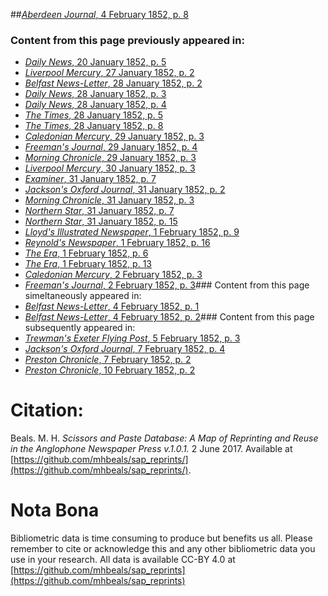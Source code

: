 ##[*Aberdeen Journal*, 4 February 1852, p. 8](https://mhbeals.github.io/sap_html/Aberdeen-Journal/Aberdeen-Journal-4-February-1852-p-8)

### Content from this page previously appeared in:
+ [*Daily News*, 20 January 1852, p. 5](https://mhbeals.github.io/sap_html/Daily-News/Daily-News-20-January-1852-p-5)
+ [*Liverpool Mercury*, 27 January 1852, p. 2](https://mhbeals.github.io/sap_html/Liverpool-Mercury/Liverpool-Mercury-27-January-1852-p-2)
+ [*Belfast News-Letter*, 28 January 1852, p. 2](https://mhbeals.github.io/sap_html/Belfast-News-Letter/Belfast-News-Letter-28-January-1852-p-2)
+ [*Daily News*, 28 January 1852, p. 3](https://mhbeals.github.io/sap_html/Daily-News/Daily-News-28-January-1852-p-3)
+ [*Daily News*, 28 January 1852, p. 4](https://mhbeals.github.io/sap_html/Daily-News/Daily-News-28-January-1852-p-4)
+ [*The Times*, 28 January 1852, p. 5](https://mhbeals.github.io/sap_html/The-Times/The-Times-28-January-1852-p-5)
+ [*The Times*, 28 January 1852, p. 8](https://mhbeals.github.io/sap_html/The-Times/The-Times-28-January-1852-p-8)
+ [*Caledonian Mercury*, 29 January 1852, p. 3](https://mhbeals.github.io/sap_html/Caledonian-Mercury/Caledonian-Mercury-29-January-1852-p-3)
+ [*Freeman's Journal*, 29 January 1852, p. 4](https://mhbeals.github.io/sap_html/Freeman's-Journal/Freeman's-Journal-29-January-1852-p-4)
+ [*Morning Chronicle*, 29 January 1852, p. 3](https://mhbeals.github.io/sap_html/Morning-Chronicle/Morning-Chronicle-29-January-1852-p-3)
+ [*Liverpool Mercury*, 30 January 1852, p. 3](https://mhbeals.github.io/sap_html/Liverpool-Mercury/Liverpool-Mercury-30-January-1852-p-3)
+ [*Examiner*, 31 January 1852, p. 7](https://mhbeals.github.io/sap_html/Examiner/Examiner-31-January-1852-p-7)
+ [*Jackson's Oxford Journal*, 31 January 1852, p. 2](https://mhbeals.github.io/sap_html/Jackson's-Oxford-Journal/Jackson's-Oxford-Journal-31-January-1852-p-2)
+ [*Morning Chronicle*, 31 January 1852, p. 3](https://mhbeals.github.io/sap_html/Morning-Chronicle/Morning-Chronicle-31-January-1852-p-3)
+ [*Northern Star*, 31 January 1852, p. 7](https://mhbeals.github.io/sap_html/Northern-Star/Northern-Star-31-January-1852-p-7)
+ [*Northern Star*, 31 January 1852, p. 15](https://mhbeals.github.io/sap_html/Northern-Star/Northern-Star-31-January-1852-p-15)
+ [*Lloyd's Illustrated Newspaper*, 1 February 1852, p. 9](https://mhbeals.github.io/sap_html/Lloyd's-Illustrated-Newspaper/Lloyd's-Illustrated-Newspaper-1-February-1852-p-9)
+ [*Reynold's Newspaper*, 1 February 1852, p. 16](https://mhbeals.github.io/sap_html/Reynold's-Newspaper/Reynold's-Newspaper-1-February-1852-p-16)
+ [*The Era*, 1 February 1852, p. 6](https://mhbeals.github.io/sap_html/The-Era/The-Era-1-February-1852-p-6)
+ [*The Era*, 1 February 1852, p. 13](https://mhbeals.github.io/sap_html/The-Era/The-Era-1-February-1852-p-13)
+ [*Caledonian Mercury*, 2 February 1852, p. 3](https://mhbeals.github.io/sap_html/Caledonian-Mercury/Caledonian-Mercury-2-February-1852-p-3)
+ [*Freeman's Journal*, 2 February 1852, p. 3](https://mhbeals.github.io/sap_html/Freeman's-Journal/Freeman's-Journal-2-February-1852-p-3)### Content from this page simeltaneously appeared in:
+ [*Belfast News-Letter*, 4 February 1852, p. 1](https://mhbeals.github.io/sap_html/Belfast-News-Letter/Belfast-News-Letter-4-February-1852-p-1)
+ [*Belfast News-Letter*, 4 February 1852, p. 2](https://mhbeals.github.io/sap_html/Belfast-News-Letter/Belfast-News-Letter-4-February-1852-p-2)### Content from this page subsequently appeared in:
+ [*Trewman's Exeter Flying Post*, 5 February 1852, p. 3](https://mhbeals.github.io/sap_html/Trewman's-Exeter-Flying-Post/Trewman's-Exeter-Flying-Post-5-February-1852-p-3)
+ [*Jackson's Oxford Journal*, 7 February 1852, p. 4](https://mhbeals.github.io/sap_html/Jackson's-Oxford-Journal/Jackson's-Oxford-Journal-7-February-1852-p-4)
+ [*Preston Chronicle*, 7 February 1852, p. 2](https://mhbeals.github.io/sap_html/Preston-Chronicle/Preston-Chronicle-7-February-1852-p-2)
+ [*Preston Chronicle*, 10 February 1852, p. 2](https://mhbeals.github.io/sap_html/Preston-Chronicle/Preston-Chronicle-10-February-1852-p-2)
                    
# Citation: 

Beals. M. H. *Scissors and Paste Database: A Map of Reprinting and Reuse in the Anglophone Newspaper Press v.1.0.1.* 2 June 2017. Available at [https://github.com/mhbeals/sap_reprints/](https://github.com/mhbeals/sap_reprints/). 
                    
# Nota Bona

Bibliometric data is time consuming to produce but benefits us all. Please remember to cite or acknowledge this and any other bibliometric data you use in your research. All data is available CC-BY 4.0 at [https://github.com/mhbeals/sap_reprints](https://github.com/mhbeals/sap_reprints)